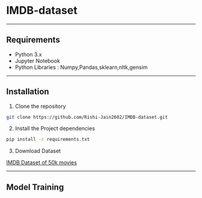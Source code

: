 # IMDB-dataset

****
## Requirements

- Python 3.x
- Jupyter Notebook
- Python Libraries : Numpy,Pandas,sklearn,nltk,gensim

**** 
## Installation 

1. Clone the repository

```bash
git clone https://github.com/Rishi-Jain2602/IMDB-dataset.git
```

2. Install the Project dependencies
```bash
pip install -r requirements.txt
```

3. Download Dataset

[IMDB Dataset of 50k movies](https://www.kaggle.com/datasets/lakshmi25npathi/imdb-dataset-of-50k-movie-reviews)

***


## Model Training



